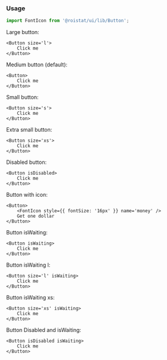 ### Usage

```js
import FontIcon from '@roistat/ui/lib/Button';
````

Large button:

    <Button size='l'>
        Click me
    </Button>

Medium button (default):

    <Button>
        Click me
    </Button>

Small button:

    <Button size='s'>
        Click me
    </Button>

Extra small button:

    <Button size='xs'>
        Click me
    </Button>
    
Disabled button:

    <Button isDisabled>
        Click me
    </Button>    
       
Button with icon:

    <Button>
        <FontIcon style={{ fontSize: '16px' }} name='money' />
        Get one dollar
    </Button>    
    
Button isWaiting:

    <Button isWaiting>
        Click me
    </Button>    
    
Button isWaiting l:

    <Button size='l' isWaiting>
        Click me
    </Button>    
    
Button isWaiting xs:

    <Button size='xs' isWaiting>
        Click me
    </Button>    
    
Button Disabled and isWaiting:

    <Button isDisabled isWaiting>
        Click me
    </Button>